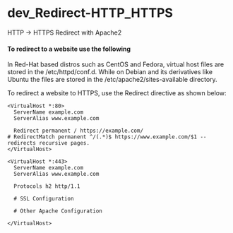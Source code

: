 # dev_Redirect-HTTP_HTTPS
HTTP -> HTTPS Redirect with Apache2

#### To redirect to a website use the following
In Red-Hat based distros such as CentOS and Fedora, virtual host files are stored in the /etc/httpd/conf.d. While on Debian and its derivatives like Ubuntu the files are stored in the /etc/apache2/sites-available directory.

To redirect a website to HTTPS, use the Redirect directive as shown below:<br/>

```
<VirtualHost *:80> 
  ServerName example.com
  ServerAlias www.example.com

  Redirect permanent / https://example.com/
# RedirectMatch permanent ^/(.*)$ https://www.example.com/$1 -- redirects recursive pages.
</VirtualHost>

<VirtualHost *:443>
  ServerName example.com
  ServerAlias www.example.com

  Protocols h2 http/1.1

  # SSL Configuration

  # Other Apache Configuration

</VirtualHost>
```
